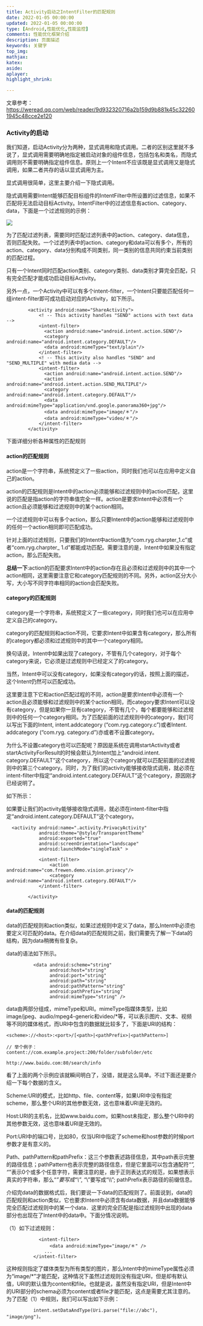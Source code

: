 ```yaml
---
title: Activity启动之IntentFilter的匹配规则
date: 2022-01-05 00:00:00
updated: 2022-01-05 00:00:00
type: [Android,性能优化,性能监控]
comments: 性能优化框架介绍
description: 页面描述
keywords: 关键字
top_img:
mathjax:
katex:
aside:
aplayer:
highlight_shrink:

---
```


文章参考：https://weread.qq.com/web/reader/9d932320716a2b159d9b881k45c322601945c48cce2e120

### Activity的启动

我们知道，启动Activity分为两种，显式调用和隐式调用。二者的区别这里就不多说了，显式调用需要明确地指定被启动对象的组件信息，包括包名和类名，而隐式调用则不需要明确指定组件信息。原则上一个Intent不应该既是显式调用又是隐式调用，如果二者共存的话以显式调用为主。

显式调用很简单，这里主要介绍一下隐式调用。

隐式调用需要Intent能够匹配目标组件的IntentFilter中所设置的过滤信息，如果不匹配将无法启动目标Activity。IntentFilter中的过滤信息有action、category、data，下面是一个过滤规则的示例：


![](https://gitee.com/frewen1225/ImageUploader/raw/master/img/20200920115302.png)


为了匹配过滤列表，需要同时匹配过滤列表中的action、category、data信息，否则匹配失败。一个过滤列表中的action、category和data可以有多个，所有的action、category、data分别构成不同类别，同一类别的信息共同约束当前类别的匹配过程。


只有一个Intent同时匹配action类别、category类别、data类别才算完全匹配，只有完全匹配才能成功启动目标Activity。

另外一点，一个Activity中可以有多个intent-filter，一个Intent只要能匹配任何一组intent-filter即可成功启动对应的Activity，如下所示。

```
        <activity android:name="ShareActivity">
            <! -- This activity handles "SEND" actions with text data -->
            <intent-filter>
              <action android:name="android.intent.action.SEND"/>
              <category android:name="android.intent.category.DEFAULT"/>
              <data android:mimeType="text/plain"/>
            </intent-filter>
            <! -- This activity also handles "SEND" and "SEND_MULTIPLE" with media data -->
            <intent-filter>
              <action android:name="android.intent.action.SEND"/>
              <action android:name="android.intent.action.SEND_MULTIPLE"/>
              <category android:name="android.intent.category.DEFAULT"/>
              <data android:mimeType="application/vnd.google.panorama360+jpg"/>
              <data android:mimeType="image/＊"/>
              <data android:mimeType="video/＊"/>
            </intent-filter>
        </activity>
```

下面详细分析各种属性的匹配规则

#### action的匹配规则

action是一个字符串，系统预定义了一些action，同时我们也可以在应用中定义自己的action。

action的匹配规则是Intent中的action必须能够和过滤规则中的action匹配，这里说的匹配是指action的字符串值完全一样。action是要求Intent中必须有一个action且必须能够和过滤规则中的某个action相同。

一个过滤规则中可以有多个action，那么只要Intent中的action能够和过滤规则中的任何一个action相同即可匹配成功。

针对上面的过滤规则，只要我们的Intent中action值为“com.ryg.charpter_1.c”或者“com.ryg.charpter_ 1.d”都能成功匹配。需要注意的是，Intent中如果没有指定action，那么匹配失败。

**总结一下**:action的匹配要求Intent中的action存在且必须和过滤规则中的其中一个action相同，这里需要注意它和category匹配规则的不同。另外，action区分大小写，大小写不同字符串相同的action会匹配失败。


#### category的匹配规则

category是一个字符串，系统预定义了一些category，同时我们也可以在应用中定义自己的category。

category的匹配规则和action不同，它要求Intent中如果含有category，那么所有的category都必须和过滤规则中的其中一个category相同。

换句话说，Intent中如果出现了category，不管有几个category，对于每个category来说，它必须是过滤规则中已经定义了的category。

当然，Intent中可以没有category，如果没有category的话，按照上面的描述，这个Intent仍然可以匹配成功。

这里要注意下它和action匹配过程的不同，action是要求Intent中必须有一个action且必须能够和过滤规则中的某个action相同，而category要求Intent可以没有category，但是如果你一旦有category，不管有几个，每个都要能够和过滤规则中的任何一个category相同。为了匹配前面的过滤规则中的category，我们可以写出下面的Intent, intent.addcategory (“com.ryg.category.c”)或者Intent. addcategory (“com.ryg. category.d”)亦或者不设置category。

为什么不设置category也可以匹配呢？原因是系统在调用startActivity或者startActivityForResult的时候会默认为Intent加上“android.intent. category.DEFAULT”这个category，所以这个category就可以匹配前面的过滤规则中的第三个category。同时，为了我们的activity能够接收隐式调用，就必须在intent-filter中指定“android.intent.category.DEFAULT”这个category，原因刚才已经说明了。


如下所示：

如果要让我们的activity能够接收隐式调用，就必须在intent-filter中指定“android.intent.category.DEFAULT”这个category。

```
  <activity android:name=".activity.PrivacyActivity"
            android:theme="@style/TransparentTheme"
            android:exported="true"
            android:screenOrientation="landscape"
            android:launchMode="singleTask" >

            <intent-filter>
                <action android:name="com.frewen.demo.vision.privacy"/>
                <category android:name="android.intent.category.DEFAULT"/>
            </intent-filter>

        </activity>
```


#### data的匹配规则

data的匹配规则和action类似，如果过滤规则中定义了data，那么Intent中必须也要定义可匹配的data。在介绍data的匹配规则之前，我们需要先了解一下data的结构，因为data稍微有些复杂。

data的语法如下所示。
```
          <data android:scheme="string"
                android:host="string"
                android:port="string"
                android:path="string"
                android:pathPattern="string"
                android:pathPrefix="string"
                android:mimeType="string" />
```

data由两部分组成，mimeType和URI。mimeType指媒体类型，比如image/jpeg、audio/mpeg4-generic和video/*等，可以表示图片、文本、视频等不同的媒体格式，而URI中包含的数据就比较多了，下面是URI的结构：
```
<scheme>://<host>:<port>/[<path>|<pathPrefix>|<pathPattern>]

// 举个例子：
content://com.example.project:200/folder/subfolder/etc

http://www.baidu.com:80/search/info

```

看了上面的两个示例应该就瞬间明白了，没错，就是这么简单。不过下面还是要介绍一下每个数据的含义。


Scheme:URI的模式，比如http、file、content等，如果URI中没有指定scheme，那么整个URI的其他参数无效，这也意味着URI是无效的。

Host:URI的主机名，比如www.baidu.com，如果host未指定，那么整个URI中的其他参数无效，这也意味着URI是无效的。

Port:URI中的端口号，比如80，仅当URI中指定了scheme和host参数的时候port参数才是有意义的。

Path、pathPattern和pathPrefix：这三个参数表述路径信息，其中path表示完整的路径信息；pathPattern也表示完整的路径信息，但是它里面可以包含通配符“*”, “*”表示0个或多个任意字符，需要注意的是，由于正则表达式的规范，如果想表示真实的字符串，那么“*”要写成“\\*”, “\”要写成“\\\\”; pathPrefix表示路径的前缀信息。

介绍完data的数据格式后，我们要说一下data的匹配规则了。前面说到，data的匹配规则和action类似，它也要求Intent中必须含有data数据，并且data数据能够完全匹配过滤规则中的某一个data．这里的完全匹配是指过滤规则中出现的data部分也出现在了Intent中的data中。下面分情况说明。


（1）如下过滤规则：
```
            <intent-filter>
                <data android:mimeType="image/＊" />
              ...
          </intent-filter>
```

这种规则指定了媒体类型为所有类型的图片，那么Intent中的mimeType属性必须为“image/*”才能匹配，这种情况下虽然过滤规则没有指定URI，但是却有默认值，URI的默认值为content和file。也就是说，虽然没有指定URI，但是Intent中的URI部分的schema必须为content或者file才能匹配，这点是需要尤其注意的。为了匹配（1）中规则，我们可以写出如下示例：

```
          intent.setDataAndType(Uri.parse("file://abc"), "image/png")。
```

